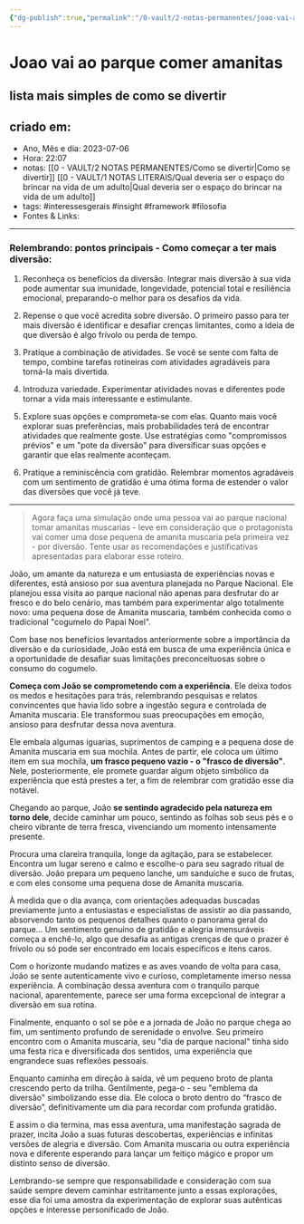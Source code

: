 ```yaml
---
{"dg-publish":true,"permalink":"/0-vault/2-notas-permanentes/joao-vai-ao-parque-comer-amanitas/","tags":["permanente","interessesgerais","insight","framework","filosofia"],"dgHomeLink":true,"dgShowLocalGraph":true,"dgShowFileTree":true,"dgEnableSearch":true}
---
```


# Joao vai ao parque comer amanitas
## lista mais simples de como se divertir

## criado em: 
-  Ano, Mês e dia: 2023-07-06
- Hora: 22:07
- notas: [[0 - VAULT/2 NOTAS PERMANENTES/Como se divertir\|Como se divertir]]
[[0 - VAULT/1 NOTAS LITERAIS/Qual deveria ser o espaço do brincar na vida de um adulto\|Qual deveria ser o espaço do brincar na vida de um adulto]]
- tags: #interessesgerais #insight #framework #filosofia 
- Fontes & Links: 
---
### Relembrando: pontos principais - Como começar a ter mais diversão:

1. Reconheça os benefícios da diversão. Integrar mais diversão à sua vida pode aumentar sua imunidade, longevidade, potencial total e resiliência emocional, preparando-o melhor para os desafios da vida.
   
2. Repense o que você acredita sobre diversão. O primeiro passo para ter mais diversão é identificar e desafiar crenças limitantes, como a ideia de que diversão é algo frívolo ou perda de tempo.

3. Pratique a combinação de atividades. Se você se sente com falta de tempo, combine tarefas rotineiras com atividades agradáveis para torná-la mais divertida.
   
4. Introduza variedade. Experimentar atividades novas e diferentes pode tornar a vida mais interessante e estimulante.
   
5. Explore suas opções e comprometa-se com elas. Quanto mais você explorar suas preferências, mais probabilidades terá de encontrar atividades que realmente goste. Use estratégias como "compromissos prévios" e um "pote da diversão" para diversificar suas opções e garantir que elas realmente aconteçam.
   
6. Pratique a reminiscência com gratidão. Relembrar momentos agradáveis com um sentimento de gratidão é uma ótima forma de estender o valor das diversões que você já teve.

---

>  Agora faça uma simulação onde uma pessoa vai ao parque nacional tomar amanitas muscarias - leve em consideração que o protagonista vai comer uma dose pequena de amanita muscaria pela primeira vez - por diversão. Tente usar as recomendações e justificativas apresentadas para elaborar esse roteiro.


João, um amante da natureza e um entusiasta de experiências novas e diferentes, está ansioso por sua aventura planejada no Parque Nacional. Ele planejou essa visita ao parque nacional não apenas para desfrutar do ar fresco e do belo cenário, mas também para experimentar algo totalmente novo: uma pequena dose de Amanita muscaria, também conhecida como o tradicional "cogumelo do Papai Noel".

Com base nos benefícios levantados anteriormente sobre a importância da diversão e da curiosidade, João está em busca de uma experiência única e a oportunidade de desafiar suas limitações preconceituosas sobre o consumo do cogumelo.

**Começa com João se comprometendo com a experiência**. Ele deixa todos os medos e hesitações para trás, relembrando pesquisas e relatos convincentes que havia lido sobre a ingestão segura e controlada de Amanita muscaria. Ele transformou suas preocupações em emoção, ansioso para desfrutar dessa nova aventura.

Ele embala algumas iguarias, suprimentos de camping e a pequena dose de Amanita muscaria em sua mochila. Antes de partir, ele coloca um último item em sua mochila, **um frasco pequeno vazio - o "frasco de diversão"**. Nele, posteriormente, ele promete guardar algum objeto simbólico da experiência que está prestes a ter, a fim de relembrar com gratidão esse dia notável.

Chegando ao parque, João **se sentindo agradecido pela natureza em torno dele**, decide caminhar um pouco, sentindo as folhas sob seus pés e o cheiro vibrante de terra fresca, vivenciando um momento intensamente presente.

Procura uma clareira tranquila, longe da agitação, para se estabelecer. Encontra um lugar sereno e calmo e escolhe-o para seu sagrado ritual de diversão. João prepara um pequeno lanche, um sanduíche e suco de frutas, e com eles consome uma pequena dose de Amanita muscaria. 

À medida que o dia avança, com orientações adequadas buscadas previamente junto a entusiastas e especialistas de assistir ao dia passando, absorvendo tanto os pequenos detalhes quanto o panorama geral do parque… Um sentimento genuíno de gratidão e alegria imensuráveis começa a enchê-lo, algo que desafia as antigas crenças de que o prazer é frívolo ou só pode ser encontrado em locais específicos e itens caros.

Com o horizonte mudando matizes e as aves voando de volta para casa, João se sente autenticamente vivo e curioso, completamente imerso nessa experiência. A combinação dessa aventura com o tranquilo parque nacional, aparentemente, parece ser uma forma excepcional de integrar a diversão em sua rotina.

Finalmente, enquanto o sol se põe e a jornada de João no parque chega ao fim, um sentimento profundo de serenidade o envolve. Seu primeiro encontro com o Amanita muscaria, seu "dia de parque nacional" tinha sido uma festa rica e diversificada dos sentidos, uma experiência que engrandece suas reflexões pessoais.

Enquanto caminha em direção à saída, vê um pequeno broto de planta crescendo perto da trilha. Gentilmente, pega-o - seu "emblema da diversão" simbolizando esse dia. Ele coloca o broto dentro do “frasco de diversão”, definitivamente um dia para recordar com profunda gratidão. 

E assim o dia termina, mas essa aventura, uma manifestação sagrada de prazer, incita João a suas futuras descobertas, experiências e infinitas versões de alegria e diversão. Com Amanita muscaria ou outra experiência nova e diferente esperando para lançar um feitiço mágico e propor um distinto senso de diversão. 

Lembrando-se sempre que responsabilidade e consideração com sua saúde sempre devem caminhar estritamente junto a essas explorações, esse dia foi uma amostra da experimentação de explorar suas autênticas opções e interesse personificado de João.